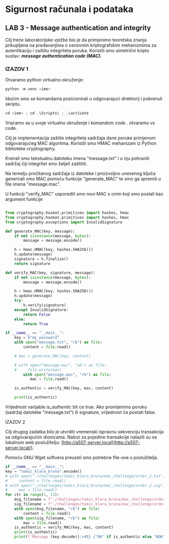 # Sigurnost računala i podataka

## **LAB 3** **- Message authentication and integrity**

Cilj treće laboratorijske vježbe bio je da primjenimo teoretska znanja prikupljena na predavanjima o osnovnim kriptografskim mehanizmima za autentikaciju i zaštitu integriteta poruka. Koristili smo simetrični kripto sustav: ***message authentication code (MAC).***

### IZAZOV 1

Otvaramo python virtualno okruženje: 

```python
python -m venv <ime>
```

Idućim smo se komandama pozicionirali u odgovarajući direktorij i pokrenuli skriptu.

```python
cd <ime> ; cd .\Scripts\ ; .\activate
```

Vraćamo se u svoje virtualno okruženje i komandom *code .* otvaramo vs code.

Cilj je implementacija zaštite integriteta sadržaja dane poruke primjenom odgovarajućeg MAC algoritma. Koristili smo HMAC mehanizam iz Python biblioteke cryptography.

Kreirali smo tekstualnu datoteku imena "message.txt" i u nju pohranili sadržaj čiji integritet smo željeli zaštititi.

Na temelju pročitanog sadržaja iz datoteke i proizvoljno unesenog ključa generirali smo MAC pomoću funkcije "generate_MAC" te smo ga spremili u file imena "message.mac".

U funkciji "verify_MAC" usporedili smo novi MAC s onim koji smo poslali kao argument funkcije

```python

from cryptography.hazmat.primitives import hashes, hmac
from cryptography.hazmat.primitives import hashes, hmac
from cryptography.exceptions import InvalidSignature

def generate_MAC(key, message):
    if not isinstance(message, bytes):
        message = message.encode()

    h = hmac.HMAC(key, hashes.SHA256())
    h.update(message)
    signature = h.finalize()
    return signature

def verify_MAC(key, signature, message):
    if not isinstance(message, bytes):
        message = message.encode()

    h = hmac.HMAC(key, hashes.SHA256())
    h.update(message)
    try:
        h.verify(signature)
    except InvalidSignature:
        return False
    else:
        return True

if __name__ == "__main__":
    key = b"my password"
    with open("message.txt", "rb") as file:
        content = file.read()   

    # mac = generate_MAC(key, content)

    # with open("message.mac", "wb") as file:
    #     file.write(mac)
		with open("message.mac", "rb") as file:
	       mac = file.read()

    is_authentic = verify_MAC(key, mac, content)

    print(is_authentic)
```

Vrijednost varijable *is_authentic* bit ce true. Ako promijenimo poruku (sadržaj datoteke "message.txt") ili signature, vrijednost će postati false.

IZAZOV 2

Cilj drugog zadatka bilo je utvrditi vremenski ispravnu sekvenciju transakcija sa odgovarajućim dionicama. Nalozi za pojedine transakcije nalazili su se lokalnom web poslužitelju: [http://a507-server.local](http://a507-server.local/).

Pomoću GNU Wget softvera preuzeli smo potrebne file-ove s poslužitelja.

```python
if __name__ == "__main__":
key = "tomic_klara_bruna".encode()
# with open("./challenges/tomic_klara_bruna/mac_challenge/order_2.txt", "rb") as file:
#     content = file.read()
# with open("./challenges/tomic_klara_bruna/mac_challenge/order_2.sig", "rb") as file:
#     mac = file.read()
for ctr in range(1, 11):
	msg_filename = f"./challenges/tomic_klara_bruna/mac_challenge/order_{ctr}.txt"
	sig_filename = f"./challenges/tomic_klara_bruna/mac_challenge/order_{ctr}.sig"
	with open(msg_filename, "rb") as file:
		content = file.read()
	with open(sig_filename, "rb") as file:
		mac = file.read()
	is_authentic = verify_MAC(key, mac, content)
	print(is_authentic)
	print(f'Message {key.decode():>45} {"OK" if is_authentic else "NOK":<6}')
```